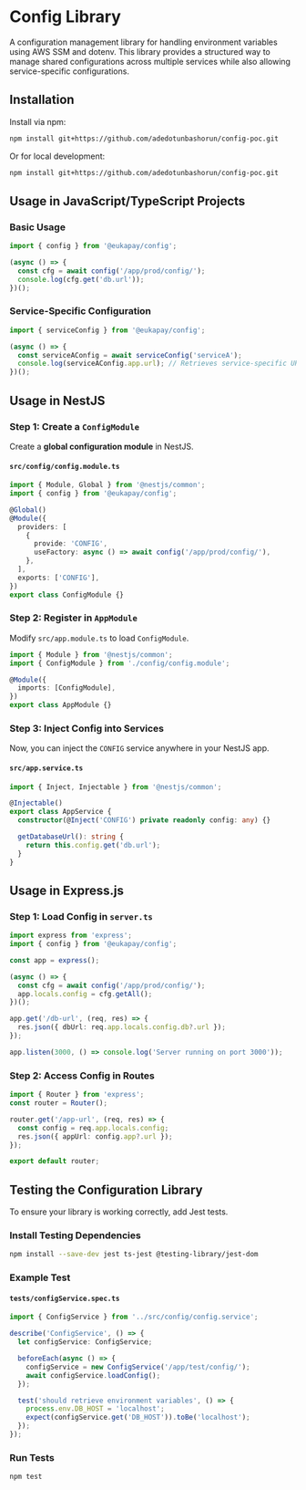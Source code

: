 # Config Library

A configuration management library for handling environment variables using AWS SSM and dotenv. This library provides a structured way to manage shared configurations across multiple services while also allowing service-specific configurations.

## Installation

Install via npm:

```sh
npm install git+https://github.com/adedotunbashorun/config-poc.git
```

Or for local development:

```sh
npm install git+https://github.com/adedotunbashorun/config-poc.git
```

## Usage in JavaScript/TypeScript Projects

### Basic Usage

```typescript
import { config } from '@eukapay/config';

(async () => {
  const cfg = await config('/app/prod/config/');
  console.log(cfg.get('db.url'));
})();
```

### Service-Specific Configuration

```typescript
import { serviceConfig } from '@eukapay/config';

(async () => {
  const serviceAConfig = await serviceConfig('serviceA');
  console.log(serviceAConfig.app.url); // Retrieves service-specific URL
})();
```

## Usage in NestJS

### Step 1: Create a `ConfigModule`

Create a **global configuration module** in NestJS.

#### `src/config/config.module.ts`

```typescript
import { Module, Global } from '@nestjs/common';
import { config } from '@eukapay/config';

@Global()
@Module({
  providers: [
    {
      provide: 'CONFIG',
      useFactory: async () => await config('/app/prod/config/'),
    },
  ],
  exports: ['CONFIG'],
})
export class ConfigModule {}
```



### Step 2: Register in `AppModule`

Modify `src/app.module.ts` to load `ConfigModule`.

```typescript
import { Module } from '@nestjs/common';
import { ConfigModule } from './config/config.module';

@Module({
  imports: [ConfigModule],
})
export class AppModule {}
```

### Step 3: Inject Config into Services

Now, you can inject the `CONFIG` service anywhere in your NestJS app.

#### `src/app.service.ts`

```typescript
import { Inject, Injectable } from '@nestjs/common';

@Injectable()
export class AppService {
  constructor(@Inject('CONFIG') private readonly config: any) {}

  getDatabaseUrl(): string {
    return this.config.get('db.url');
  }
}
```

## Usage in Express.js

### Step 1: Load Config in `server.ts`

```typescript
import express from 'express';
import { config } from '@eukapay/config';

const app = express();

(async () => {
  const cfg = await config('/app/prod/config/');
  app.locals.config = cfg.getAll();
})();

app.get('/db-url', (req, res) => {
  res.json({ dbUrl: req.app.locals.config.db?.url });
});

app.listen(3000, () => console.log('Server running on port 3000'));
```

### Step 2: Access Config in Routes

```typescript
import { Router } from 'express';
const router = Router();

router.get('/app-url', (req, res) => {
  const config = req.app.locals.config;
  res.json({ appUrl: config.app?.url });
});

export default router;
```

## Testing the Configuration Library

To ensure your library is working correctly, add Jest tests.

### Install Testing Dependencies

```sh
npm install --save-dev jest ts-jest @testing-library/jest-dom
```

### Example Test

#### `tests/configService.spec.ts`

```typescript
import { ConfigService } from '../src/config/config.service';

describe('ConfigService', () => {
  let configService: ConfigService;

  beforeEach(async () => {
    configService = new ConfigService('/app/test/config/');
    await configService.loadConfig();
  });

  test('should retrieve environment variables', () => {
    process.env.DB_HOST = 'localhost';
    expect(configService.get('DB_HOST')).toBe('localhost');
  });
});
```

### Run Tests

```sh
npm test
```